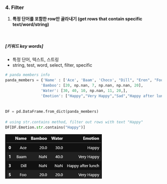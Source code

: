 ### 4. Filter


1. **특정 단어를 포함한 row만 골라내기 (get rows that contain specific text/word/string)**  


<br/>  


##### [키워드 key words]  
  - 특정 단어, 텍스트, 스트링
  - string, test, word, select, filter, specific


```python
# panda members info
panda_members = {'Name' : ['Ace', 'Baam', 'Choco', "Dill", "Eren", "Foo"],
                'Bamboo': [20, np.nan, 7, np.nan, np.nan, 20],
                'Water': [30, 40, 10, np.nan, 11, 20,],
                'Emotion': ["Happy","Very Happy","Sad","Happy after lunch","So so","Very Happy"]}


DF = pd.DataFrame.from_dict(panda_members)

# using str.contains method, filter out rows with text "Happy"
DF[DF.Emotion.str.contains("Happy")]

```


![assign_col](/assets/04.Filter/filter_specific_word.png)  


<br/>  

